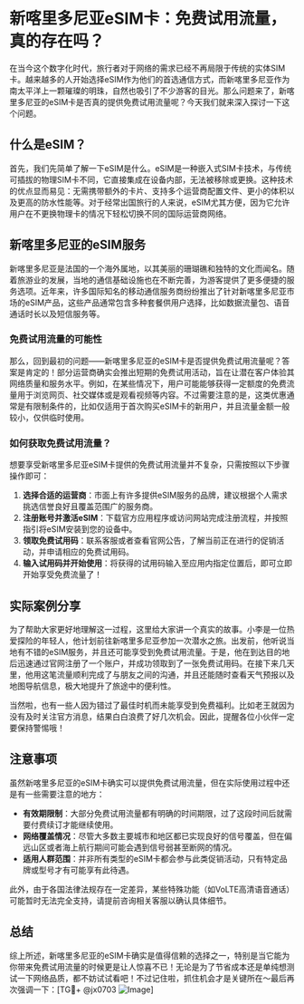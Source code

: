 # 新喀里多尼亚eSIM卡：免费试用流量，真的存在吗？

在当今这个数字化时代，旅行者对于网络的需求已经不再局限于传统的实体SIM卡。越来越多的人开始选择eSIM作为他们的首选通信方式，而新喀里多尼亚作为南太平洋上一颗璀璨的明珠，自然也吸引了不少游客的目光。那么问题来了，新喀里多尼亚的eSIM卡是否真的提供免费试用流量呢？今天我们就来深入探讨一下这个问题。

## 什么是eSIM？

首先，我们先简单了解一下eSIM是什么。eSIM是一种嵌入式SIM卡技术，与传统可插拔的物理SIM卡不同，它直接集成在设备内部，无法被移除或更换。这种技术的优点显而易见：无需携带额外的卡片、支持多个运营商配置文件、更小的体积以及更高的防水性能等。对于经常出国旅行的人来说，eSIM尤其方便，因为它允许用户在不更换物理卡的情况下轻松切换不同的国际运营商网络。

## 新喀里多尼亚的eSIM服务

新喀里多尼亚是法国的一个海外属地，以其美丽的珊瑚礁和独特的文化而闻名。随着旅游业的发展，当地的通信基础设施也在不断完善，为游客提供了更多便捷的服务选项。近年来，许多国际知名的移动通信服务商纷纷推出了针对新喀里多尼亚市场的eSIM产品，这些产品通常包含多种套餐供用户选择，比如数据流量包、语音通话时长以及短信服务等。

### 免费试用流量的可能性

那么，回到最初的问题——新喀里多尼亚的eSIM卡是否提供免费试用流量呢？答案是肯定的！部分运营商确实会推出短期的免费试用活动，旨在让潜在客户体验其网络质量和服务水平。例如，在某些情况下，用户可能能够获得一定额度的免费流量用于浏览网页、社交媒体或是观看视频等内容。不过需要注意的是，这类优惠通常是有限制条件的，比如仅适用于首次购买eSIM卡的新用户，并且流量金额一般较小，仅供临时使用。

### 如何获取免费试用流量？

想要享受新喀里多尼亚eSIM卡提供的免费试用流量并不复杂，只需按照以下步骤操作即可：

1. **选择合适的运营商**：市面上有许多提供eSIM服务的品牌，建议根据个人需求挑选信誉良好且覆盖范围广的服务商。
2. **注册账号并激活eSIM**：下载官方应用程序或访问网站完成注册流程，并按照指引将eSIM安装到您的设备中。
3. **领取免费试用码**：联系客服或者查看官网公告，了解当前正在进行的促销活动，并申请相应的免费试用码。
4. **输入试用码并开始使用**：将获得的试用码输入至应用内指定位置后，即可立即开始享受免费流量了！

## 实际案例分享

为了帮助大家更好地理解这一过程，这里给大家讲一个真实的故事。小李是一位热爱探险的年轻人，他计划前往新喀里多尼亚参加一次潜水之旅。出发前，他听说当地有不错的eSIM服务，并且还可能享受到免费试用流量。于是，他在到达目的地后迅速通过官网注册了一个账户，并成功领取到了一张免费试用码。在接下来几天里，他用这笔流量顺利完成了与朋友之间的沟通，并且还能随时查看天气预报以及地图导航信息，极大地提升了旅途中的便利性。

当然啦，也有一些人因为错过了最佳时机而未能享受到免费福利。比如老王就因为没有及时关注官方消息，结果白白浪费了好几次机会。因此，提醒各位小伙伴一定要保持警惕哦！

## 注意事项

虽然新喀里多尼亚的eSIM卡确实可以提供免费试用流量，但在实际使用过程中还是有一些需要注意的地方：

- **有效期限制**：大部分免费试用流量都有明确的时间期限，过了这段时间后就需要付费续订才能继续使用。
- **网络覆盖情况**：尽管大多数主要城市和地区都已实现良好的信号覆盖，但在偏远山区或者海上航行期间可能会遇到信号弱甚至断网的情况。
- **适用人群范围**：并非所有类型的eSIM卡都会参与此类促销活动，只有特定品牌或型号才有可能享有此待遇。

此外，由于各国法律法规存在一定差异，某些特殊功能（如VoLTE高清语音通话）可能暂时无法完全支持，请提前咨询相关客服以确认具体细节。

## 总结

综上所述，新喀里多尼亚的eSIM卡确实是值得信赖的选择之一，特别是当它能为你带来免费试用流量的时候更是让人惊喜不已！无论是为了节省成本还是单纯想测试一下网络品质，都不妨试试看吧！不过记住啦，抓住机会才是关键所在～最后再次强调一下：[TG💪+ @jx0703 ![Image](https://github.com/user-attachments/assets/dbca1d08-cadb-493c-b0ec-ad6f7a83f270)]